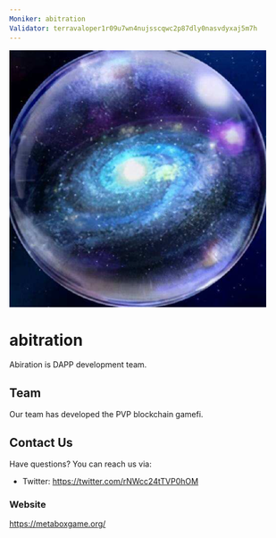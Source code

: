 ```yaml
---
Moniker: abitration
Validator: terravaloper1r09u7wn4nujsscqwc2p87dly0nasvdyxaj5m7h
---
```


![LunaStation88](abitration.png)

# abitration

Abiration is DAPP development team.

## Team

Our team has developed the PVP blockchain gamefi.

## Contact Us

Have questions? You can reach us via:

- Twitter: https://twitter.com/rNWcc24tTVP0hOM

### Website

https://metaboxgame.org/
